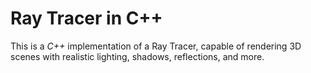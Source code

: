 # Ray Tracer in C++

This is a *C++* implementation of a Ray Tracer, capable of rendering 3D scenes with realistic lighting, shadows, reflections, and more.

